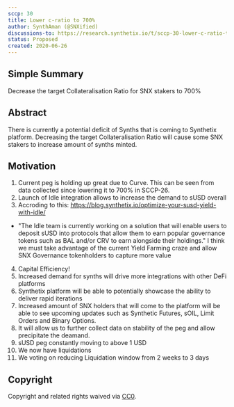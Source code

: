 ```yaml
---
sccp: 30
title: Lower c-ratio to 700%
author: SynthAman (@SNXified)
discussions-to: https://research.synthetix.io/t/sccp-30-lower-c-ratio-to-700/76
status: Proposed
created: 2020-06-26
---
```


## Simple Summary
Decrease the target Collateralisation Ratio for SNX stakers to 700%

## Abstract
There is currently a potential deficit of Synths that is coming to Synthetix platform. Decreasing the target Collateralisation Ratio will cause some SNX stakers to increase amount of synths minted.

## Motivation
1. Current peg is holding up great due to Curve. This can be seen from data collected since lowering it to 700% in SCCP-26.
2. Launch of Idle integration allows to increase the demand to sUSD overall
3. Accroding to this: https://blog.synthetix.io/optimize-your-susd-yield-with-idle/
- "The Idle team is currently working on a solution that will enable users to deposit sUSD into protocols that allow 
them to earn popular governance tokens such as BAL and/or CRV to earn alongside their holdings."
I think we must take advantage of the current Yield Farming craze and allow SNX Governance tokenholders
to capture more value
4. Capital Efficiency!
5. Increased demand for synths will drive more integrations with other DeFi platforms
6. Synthetix platform will be able to potentially showcase the ability to deliver rapid iterations
7. Increased amount of SNX holders that will come to the platform will be able to see upcoming updates such as
Synthetic Futures, sOIL, Limit Orders and Binary Options.
8. It will allow us to further collect data on stability of the peg and allow precipitate the deamand.
9. sUSD peg constantly moving to above 1 USD
10. We now have liquidations
11. We voting on reducing Liquidation window from 2 weeks to 3 days
## Copyright
Copyright and related rights waived via [CC0](https://creativecommons.org/publicdomain/zero/1.0/).
